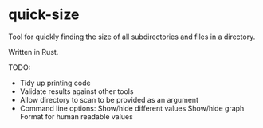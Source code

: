 # quick-size

Tool for quickly finding the size of all subdirectories and files in a directory.

Written in Rust.


TODO:

* Tidy up printing code
* Validate results against other tools
* Allow directory to scan to be provided as an argument
* Command line options:
    Show/hide different values
    Show/hide graph
    Format for human readable values
